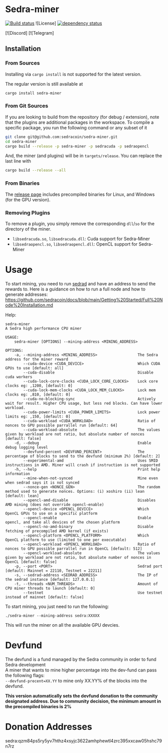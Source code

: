 # Sedra-miner
[![Build status](https://github.com/sedracoin/sedra-miner/workflows/ci/badge.svg)](https://github.com/sedracoin/sedra-miner/actions)
![License]
[![dependency status](https://deps.rs/repo/github/sedracoin/sedra-miner/status.svg)](https://deps.rs/repo/github/sedracoin/sedra-miner)

[![Discord]
[![Telegram]


## Installation
### From Sources
Installing via `cargo install` is not supported for the latest version.

The regular version is still available at
```sh
cargo install sedra-miner
```

### From Git Sources

If you are looking to build from the repository (for debug / extension), note that the plugins are additional
packages in the workspace. To compile a specific package, you run the following command or any subset of it

```sh
git clone git@github.com:sedracoin/sedra-miner.git
cd sedra-miner
cargo build --release -p sedra-miner -p sedracuda -p sedraopencl
```
And, the miner (and plugins) will be in `targets/release`. You can replace the last line with
```sh
cargo build --release --all
```

### From Binaries
The [release page](https://github.com/sedracoin/sedra-miner/releases) includes precompiled binaries for Linux, and Windows (for the GPU version).

### Removing Plugins
To remove a plugin, you simply remove the corresponding `dll`/`so` for the directory of the miner. 

* `libsedracuda.so`, `libsedracuda.dll`: Cuda support for Sedra-Miner
* `libsedraopencl.so`, `libsedraopencl.dll`: OpenCL support for Sedra-Miner

# Usage
To start mining, you need to run [sedrad](https://github.com/sedracoin/sedrad) and have an address to send the rewards to.
Here is a guidance on how to run a full node and how to generate addresses: https://github.com/sedracoin/docs/blob/main/Getting%20Started/Full%20Node%20Installation.md

Help:
```
sedra-miner 
A Sedra high performance CPU miner

USAGE:
    sedra-miner [OPTIONS] --mining-address <MINING_ADDRESS>

OPTIONS:
    -a, --mining-address <MINING_ADDRESS>                  The Sedra address for the miner reward
        --cuda-device <CUDA_DEVICE>                        Which CUDA GPUs to use [default: all]
        --cuda-disable                                     Disable cuda workers
        --cuda-lock-core-clocks <CUDA_LOCK_CORE_CLOCKS>    Lock core clocks eg: ,1200, [default: 0]
        --cuda-lock-mem-clocks <CUDA_LOCK_MEM_CLOCKS>      Lock mem clocks eg: ,810, [default: 0]
        --cuda-no-blocking-sync                            Actively wait for result. Higher CPU usage, but less red blocks. Can have lower workload.
        --cuda-power-limits <CUDA_POWER_LIMITS>            Lock power limits eg: ,150, [default: 0]
        --cuda-workload <CUDA_WORKLOAD>                    Ratio of nonces to GPU possible parrallel run [default: 64]
        --cuda-workload-absolute                           The values given by workload are not ratio, but absolute number of nonces [default: false]
    -d, --debug                                            Enable debug logging level
        --devfund-percent <DEVFUND_PERCENT>                The percentage of blocks to send to the devfund (minimum 2%) [default: 2]
        --experimental-amd                                 Uses SMID instructions in AMD. Miner will crash if instruction is not supported
    -h, --help                                             Print help information
        --mine-when-not-synced                             Mine even when sedrad says it is not synced
        --nonce-gen <NONCE_GEN>                            The random method used to generate nonces. Options: (i) xoshiro (ii) lean [default: lean]
        --opencl-amd-disable                               Disables AMD mining (does not override opencl-enable)
        --opencl-device <OPENCL_DEVICE>                    Which OpenCL GPUs to use on a specific platform
        --opencl-enable                                    Enable opencl, and take all devices of the chosen platform
        --opencl-no-amd-binary                             Disable fetching of precompiled AMD kernel (if exists)
        --opencl-platform <OPENCL_PLATFORM>                Which OpenCL platform to use (limited to one per executable)
        --opencl-workload <OPENCL_WORKLOAD>                Ratio of nonces to GPU possible parrallel run in OpenCL [default: 512]
        --opencl-workload-absolute                         The values given by workload are not ratio, but absolute number of nonces in OpenCL [default: false]
    -p, --port <PORT>                                      Sedrad port [default: Mainnet = 22110, Testnet = 22211]
    -s, --sedrad-address <SEDRAD_ADDRESS>                  The IP of the sedrad instance [default: 127.0.0.1]
    -t, --threads <NUM_THREADS>                            Amount of CPU miner threads to launch [default: 0]
        --testnet                                          Use testnet instead of mainnet [default: false]
```

To start mining, you just need to run the following:

`./sedra-miner --mining-address sedra:XXXXX`

This will run the miner on all the available GPU devcies.

# Devfund

The devfund is a fund managed by the Sedra community in order to fund Sedra development <br>
A miner that wants to mine higher percentage into the dev-fund can pass the following flags: <br>
`--devfund-precent=XX.YY` to mine only XX.YY% of the blocks into the devfund.

**This version automatically sets the devfund donation to the community designated address. 
Due to community decision, the minimum amount in the precompiled binaries is 2%**

# Donation Addresses

sedra:qzm84ps5ry5yv7hthz4xsyjc3622amhphewtl4zrc395xxcaw05hshc79n7rz


